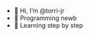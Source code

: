 - 👋 Hi, I’m @torri-jr
- 👀 Programming newb
- 🌱 Learning step by step


<!---
torri-jr/torri-jr is a ✨ special ✨ repository because its `README.md` (this file) appears on your GitHub profile.
You can click the Preview link to take a look at your changes.
--->
